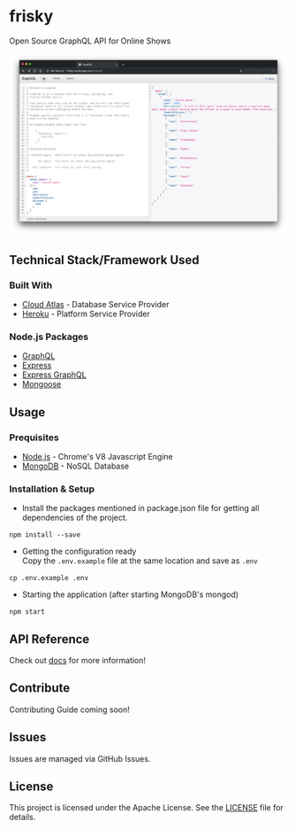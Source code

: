# frisky
Open Source GraphQL API for Online Shows


![](docs/assets/others/art.png)
<!-- ## Build status
Coming Soon! -->

## Technical Stack/Framework Used

### Built With
 - [Cloud Atlas](https://www.mongodb.com/cloud/atlas) - Database Service Provider
 - [Heroku](https://heroku.com/) - Platform Service Provider

### Node.js Packages
 - [GraphQL](https://www.npmjs.com/package/graphql)
 - [Express](https://www.npmjs.com/package/express)
 - [Express GraphQL](https://www.npmjs.com/package/express-graphql)
 - [Mongoose](https://www.npmjs.com/package/mongoose)

## Usage

### Prequisites
- [Node.js](https://nodejs.org/) - Chrome's V8 Javascript Engine
- [MongoDB](https://mongodb.org/) - NoSQL Database

### Installation & Setup
- Install the packages mentioned in package.json file for getting all dependencies of the project.
```
npm install --save
```
- Getting the configuration ready  
Copy the ``.env.example`` file at the same location and save as ``.env``
```
cp .env.example .env
```
- Starting the application (after starting MongoDB's mongod)
```
npm start
```

## API Reference
Check out [docs](https://prabhuomkar.github.io/frisky) for more information!

<!-- ## Tests
To run tests
```
npm run test
``` -->

## Contribute
Contributing Guide coming soon!

## Issues
Issues are managed via GitHub Issues.

## License
This project is licensed under the Apache License. See the [LICENSE](LICENSE) file for details.
